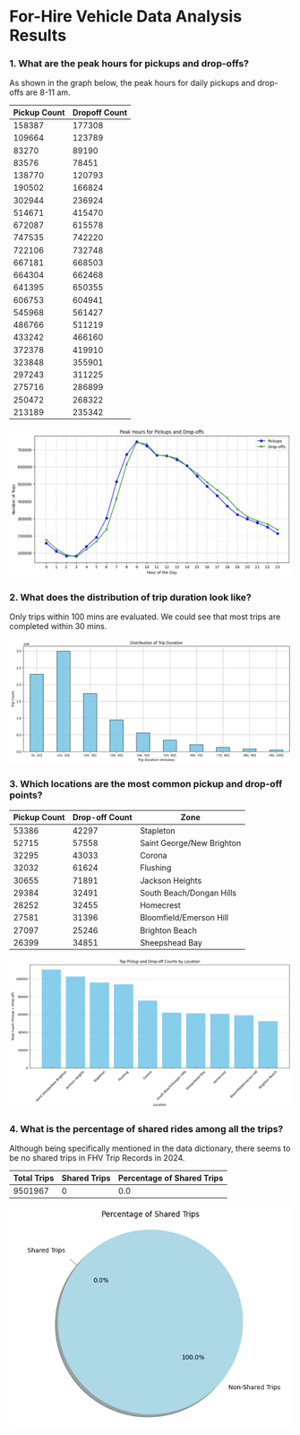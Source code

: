 # For-Hire Vehicle Data Analysis Results

### 1. What are the peak hours for pickups and drop-offs?

As shown in the graph below, the peak hours for daily pickups and drop-offs are 8-11 am.

Pickup Count | Dropoff Count
-------------|----------------
158387       | 177308
109664       | 123789
83270        | 89190
83576        | 78451
138770       | 120793
190502       | 166824
302944       | 236924
514671       | 415470
672087       | 615578
747535       | 742220
722106       | 732748
667181       | 668503
664304       | 662468
641395       | 650355
606753       | 604941
545968       | 561427
486766       | 511219
433242       | 466160
372378       | 419910
323848       | 355901
297243       | 311225
275716       | 286899
250472       | 268322
213189       | 235342

![Alt text](images/fhv_1.png)

### 2. What does the distribution of trip duration look like?

Only trips within 100 mins are evaluated. We could see that most trips are completed within 30 mins.

![Alt text](images/fhv_2.png)

### 3. Which locations are the most common pickup and drop-off points?

Pickup Count | Drop-off Count | Zone
-------------|----------------|----------------------------
53386        | 42297          | Stapleton
52715        | 57558          | Saint George/New Brighton
32295        | 43033          | Corona
32032        | 61624          | Flushing
30655        | 71891          | Jackson Heights
29384        | 32491          | South Beach/Dongan Hills
28252        | 32455          | Homecrest
27581        | 31396          | Bloomfield/Emerson Hill
27097        | 25246          | Brighton Beach
26399        | 34851          | Sheepshead Bay

![Alt text](images/fhv_3.png)

### 4. What is the percentage of shared rides among all the trips?

Although being specifically mentioned in the data dictionary, there seems to be no shared trips in FHV Trip Records in 2024.

Total Trips | Shared Trips | Percentage of Shared Trips
------------|--------------|-----------------------------
9501967     | 0            | 0.0

![Alt text](images/fhv_4.png)
